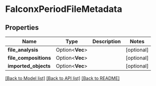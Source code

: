 # FalconxPeriodFileMetadata

## Properties

Name | Type | Description | Notes
------------ | ------------- | ------------- | -------------
**file_analysis** | Option<**Vec<String>**> |  | [optional]
**file_compositions** | Option<**Vec<String>**> |  | [optional]
**imported_objects** | Option<**Vec<String>**> |  | [optional]

[[Back to Model list]](../README.md#documentation-for-models) [[Back to API list]](../README.md#documentation-for-api-endpoints) [[Back to README]](../README.md)
